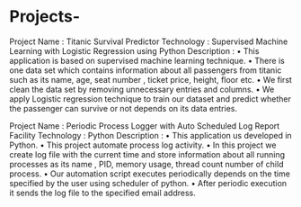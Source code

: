 # Projects-

Project Name : Titanic Survival Predictor
Technology : Supervised Machine Learning with Logistic Regression using Python 
Description : 
• This application is based on supervised machine learning technique. 
• There is one data set which contains information about all passengers from titanic such as its 
name, age, seat number , ticket price, height, floor etc. 
• We first clean the data set by removing unnecessary entries and columns. 
• We apply Logistic regression technique to train our dataset and predict whether the passenger 
can survive or not depends on its data entries. 


Project Name : Periodic Process Logger with Auto Scheduled Log Report Facility 
Technology : Python 
Description : 
• This application us developed in Python. 
• This project automate process log activity. 
• In this project we create log file with the current time and store information about all running 
processes as its name , PID, memory usage, thread count number of child process. 
• Our automation script executes periodically depends on the time specified by the user using 
scheduler of python. 
• After periodic execution it sends the log file to the specified email address. 


